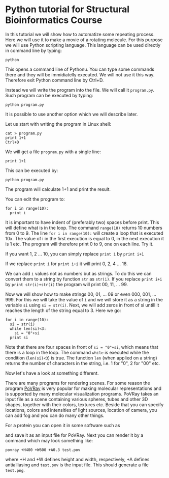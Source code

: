 # Python tutorial for Structural Bioinformatics Course

In this tutorial we will show how to automatize some repeating process. Here we will use it to make
a movie of a rotating molecule. For this purpose we will use Python scripting language.
This language can be used directly in command line by typing:
```
python
```
This opens a command line of Pythonu. You can type some commands there and they will be immidiatelly
executed. We will not use it this way. Therefore exit Python command line by Ctrl+D.

Instead we will write the program into the file. We will call it `program.py`. Such program can be
executed by typing:
```
python program.py
```
It is possible to use another option which we will describe later.

Let us start with writing the program in Linux shell:
```
cat > program.py 
print 1+1 
Ctrl+D
```
We will get a file `program.py` with a single line:
```{python}
print 1+1
```
This can be executed by:
```
python program.py
```
The program will calculate 1+1 and print the result. 

You can edit the program to:
```{python}
for i in range(10):
  print i
```
It is important to have indent of (preferably two) spaces before print.
This will define what is in the loop. The command `range(10)` returns 10 numbers from 0 to 9.
The line `for i in range(10):` will create a loop that is executed 10x. The value of i in the first
execution is equal to 0, in the next execution it is 1 etc. The program will therefore print 0 to 9,
one on each line. Try it.

If you want 1, 2 ... 10, you can simply replace `print i` by `print i+1`

If we replace `print i` for `print i+i` it will print 0, 2, 4 ... 18.

We can add `i` values not as numbers but as strings. To do this we can convert them to a string
by function `str` as `str(i)`. If you replace `print i+i` by `print str(i)+str(i)` the program will
print 00, 11, ... 99.

Now we will show how to make strings 00, 01, ... 09 or even 000, 001, ... 999.
For this we will take the value of `i` and we will store it as a string in the variable `si` using
`si = str(i)`. Next, we will add zeros in front of si untill it reaches the length of the string
equal to 3. Here we go:
```{python}
for i in range(10): 
  si = str(i) 
  while len(si)<3: 
    si = "0"+si 
  print si 
```
Note that there are four spaces in front of `si = "0"+si`, which means that there is a loop in the
loop. The command `while` is executed while the condition (`len(si)<3`) is true. The function `len`
(when applied on a string) returns the number of characters in the string, i.e. 1 for "0", 2 for "00"
etc.

Now let's have a look at something different. 

There are many programs for rendering scenes. For some reason the program 
[PoVRay](https://www.povray.org) is very popular for making molecular representations and
is supported by many molecular visualization programs. PoVRay takes an input file as a scene
containing various spheres, tubes and other 3D shapes, together with their colors, textures etc.
Beside that you can specify locations, colors and intensities of light sources, location of
camera, you can add fog and you can do many other things.

For a protein you can open it in some software such as 


and save it as an input file for PoVRay. Next you can render it by a command which may look
something like:
```
povray +H400 +W600 +A0.3 test.pov
```
where +H and +W defines height and width, respectively, +A defines antialliasing and `test.pov`
is the input file. This should generate a file `test.png`.



